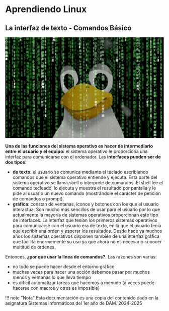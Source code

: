 # Aprendiendo Linux

## La interfaz de texto - Comandos Básico

![linux](img/linux-index.png)

**Una de las funciones del sistema operativo es hacer de intermediario entre el usuario y el equipo:** el sistema operativo le proporciona una interfaz para comunicarse con el ordenador. Las **interfaces pueden ser de dos tipos**:

- **de texto**: el usuario se comunica mediante el teclado escribiendo comandos que el sistema operativo entiende y ejecuta. Esta parte del sistema operativo se llama shell o interprete de comandos. El shell lee el comando tecleado, lo ejecuta y muestra el resultado por pantalla y le pide al usuario un nuevo comando (mostrándole el carácter de petición de comandos o prompt).
- **gráfica**: constan de ventanas, iconos y botones con los que el usuario interactúa. Son mucho más sencillos de usar para el usuario por lo que actualmente la mayoría de sistemas operativos proporcionan este tipo de interfaces.
La interfaz que tenían los primeros sistemas operativos para comunicarse con el usuario era de texto, en la que el usuario tenía que escribir una orden y esperar los resultados. Desde hace ya muchos años los sistemas operativos disponen también de una interfaz gráfica que facilita enormemente su uso ya que ahora no es necesario conocer multitud de órdenes.

Entonces, **¿por qué usar la línea de comandos?**. Las razones son varias:

- no todo se puede hacer desde el entorno gráfico
- muchas veces para hacer una acción debemos pasar por muchos menús y ventanas lo que lleva tiempo
- es difícil automatizar tareas que hacemos a menudo (a veces puede hacerse con macros y otros es imposible)

!!! note "Nota"
    Esta documentación es una copia del contenido dado en la asignatura Sistemas Informáticos del 1er año de DAM. 2024-2025

